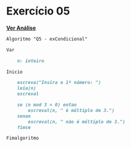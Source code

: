 # Exercício 05

[**Ver Análise**](Analise05.md)
```markdown
Algoritmo "Q5 - exCondicional"

Var

    n: inteiro

Inicio

    escreva("Insira o 1º número: ")
    leia(n)
    escreval

    se (n mod 3 = 0) entao
        escreval(n, " é múltiplo de 3.")
    senao
        escreval(n, " não é múltiplo de 3.")
    fimse

Fimalgoritmo
